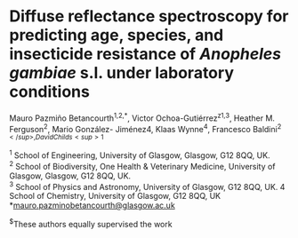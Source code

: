 # Diffuse reflectance spectroscopy for predicting age, species, and insecticide resistance of *Anopheles gambiae* s.l. under laboratory conditions

Mauro Pazmiño Betancourth<sup>1,2,*</sup>, Victor Ochoa-Gutiérrez<sup>z1,3</sup>, Heather M. Ferguson<sup>2</sup>, Mario González-
Jiménez</sup>4</sup>, Klaas Wynne<sup>4</sup>, Francesco Baldini<sup>2$</sup>, David Childs<sup>1$</sup>

<sup>1</sup> School of Engineering, University of Glasgow, Glasgow, G12 8QQ, UK.<br>
<sup>2</sup> School of Biodiversity, One Health & Veterinary Medicine, University of Glasgow, Glasgow, G12 8QQ, UK.<br>
<sup>3</sup> School of Physics and Astronomy, University of Glasgow, G12 8QQ, UK. 4 School of Chemistry, University of Glasgow, G12 8QQ, UK<br>
*mauro.pazminobetancourth@glasgow.ac.uk

<sup>$</sup>These authors equally supervised the work
